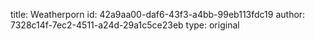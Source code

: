 title: Weatherporn
id: 42a9aa00-daf6-43f3-a4bb-99eb113fdc19
author: 7328c14f-7ec2-4511-a24d-29a1c5ce23eb
type: original
